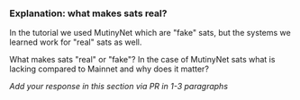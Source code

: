 ### Explanation: what makes sats real?

In the tutorial we used MutinyNet which are "fake" sats, but the systems we learned work for "real" sats as well.

What makes sats "real" or "fake"? In the case of MutinyNet sats what is lacking compared to Mainnet and why does it matter?

_Add your response in this section via PR in 1-3 paragraphs_
